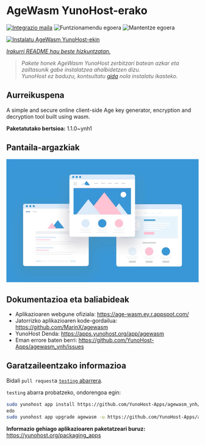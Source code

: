 <!--
Ohart ongi: README hau automatikoki sortu da <https://github.com/YunoHost/apps/tree/master/tools/readme_generator>ri esker
EZ editatu eskuz.
-->

# AgeWasm YunoHost-erako

[![Integrazio maila](https://apps.yunohost.org/badge/integration/agewasm)](https://ci-apps.yunohost.org/ci/apps/agewasm/)
![Funtzionamendu egoera](https://apps.yunohost.org/badge/state/agewasm)
![Mantentze egoera](https://apps.yunohost.org/badge/maintained/agewasm)

[![Instalatu AgeWasm YunoHost-ekin](https://install-app.yunohost.org/install-with-yunohost.svg)](https://install-app.yunohost.org/?app=agewasm)

*[Irakurri README hau beste hizkuntzatan.](./ALL_README.md)*

> *Pakete honek AgeWasm YunoHost zerbitzari batean azkar eta zailtasunik gabe instalatzea ahalbidetzen dizu.*  
> *YunoHost ez baduzu, kontsultatu [gida](https://yunohost.org/install) nola instalatu ikasteko.*

## Aurreikuspena

A simple and secure online client-side Age key generator, encryption and decryption tool built using wasm.

**Paketatutako bertsioa:** 1.1.0~ynh1

## Pantaila-argazkiak

![AgeWasm(r)en pantaila-argazkia](./doc/screenshots/example.jpg)

## Dokumentazioa eta baliabideak

- Aplikazioaren webgune ofiziala: <https://age-wasm.ey.r.appspot.com/>
- Jatorrizko aplikazioaren kode-gordailua: <https://github.com/MarinX/agewasm>
- YunoHost Denda: <https://apps.yunohost.org/app/agewasm>
- Eman errore baten berri: <https://github.com/YunoHost-Apps/agewasm_ynh/issues>

## Garatzaileentzako informazioa

Bidali `pull request`a [`testing` abarrera](https://github.com/YunoHost-Apps/agewasm_ynh/tree/testing).

`testing` abarra probatzeko, ondorengoa egin:

```bash
sudo yunohost app install https://github.com/YunoHost-Apps/agewasm_ynh/tree/testing --debug
edo
sudo yunohost app upgrade agewasm -u https://github.com/YunoHost-Apps/agewasm_ynh/tree/testing --debug
```

**Informazio gehiago aplikazioaren paketatzeari buruz:** <https://yunohost.org/packaging_apps>
